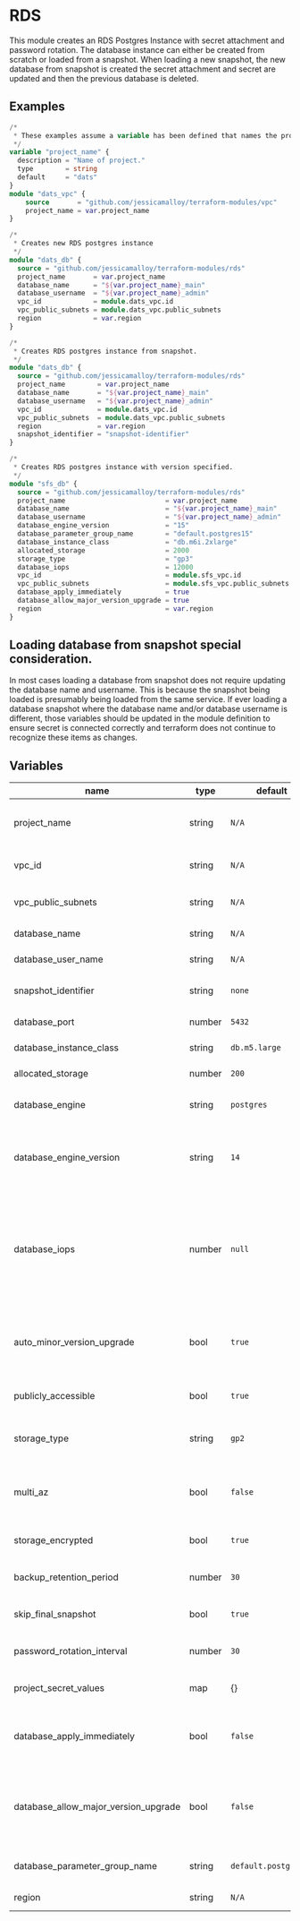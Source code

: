 # RDS

This module creates an RDS Postgres Instance with secret attachment and password rotation.  The database instance can either be created from scratch or loaded from a snapshot.  When loading a new snapshot, the new database from snapshot is created the secret attachment and secret are updated and then the previous database is deleted.

## Examples

```terraform
/*
 * These examples assume a variable has been defined that names the project and the project is setup where a VPC has been created.  Example below.
 */
variable "project_name" {
  description = "Name of project."
  type        = string
  default     = "dats"
}
module "dats_vpc" {
    source       = "github.com/jessicamalloy/terraform-modules/vpc"
    project_name = var.project_name
}
```
```terraform
/*
 * Creates new RDS postgres instance
 */
module "dats_db" {
  source = "github.com/jessicamalloy/terraform-modules/rds"
  project_name       = var.project_name
  database_name      = "${var.project_name}_main"
  database_username  = "${var.project_name}_admin"
  vpc_id             = module.dats_vpc.id
  vpc_public_subnets = module.dats_vpc.public_subnets
  region             = var.region
}
```
```terraform
/*
 * Creates RDS postgres instance from snapshot.
 */
module "dats_db" {
  source = "github.com/jessicamalloy/terraform-modules/rds"
  project_name        = var.project_name
  database_name       = "${var.project_name}_main"
  database_username   = "${var.project_name}_admin"
  vpc_id              = module.dats_vpc.id
  vpc_public_subnets  = module.dats_vpc.public_subnets
  region              = var.region
  snapshot_identifier = "snapshot-identifier"
}
```

```terraform
/*
 * Creates RDS postgres instance with version specified.
 */
module "sfs_db" {
  source = "github.com/jessicamalloy/terraform-modules/rds"
  project_name                         = var.project_name
  database_name                        = "${var.project_name}_main"
  database_username                    = "${var.project_name}_admin"
  database_engine_version              = "15"
  database_parameter_group_name        = "default.postgres15"
  database_instance_class              = "db.m6i.2xlarge"
  allocated_storage                    = 2000
  storage_type                         = "gp3"
  database_iops                        = 12000
  vpc_id                               = module.sfs_vpc.id
  vpc_public_subnets                   = module.sfs_vpc.public_subnets
  database_apply_immediately           = true
  database_allow_major_version_upgrade = true
  region                               = var.region
}
```

## Loading database from snapshot special consideration.
In most cases loading a database from snapshot does not require updating the database name and username.  This is because the snapshot being loaded is presumably being loaded from the same service.  If ever loading a database snapshot where the database name and/or database username is different, those variables should be updated in the module definition to ensure secret is connected correctly and terraform does not continue to recognize these items as changes.

## Variables
| name | type | default | description |
| --- | --- | --- | --- |
| project_name | string | `N/A` | (Mandatory) Name of project used for naming all resources. Maximum 41 characters. |
| vpc_id | string | `N/A` | (Mandatory) Id of VPC to where RDS instance is deployed. |
| vpc_public_subnets | string | `N/A` | (Mandatory) Subnet ids for subnet group for PostgreSQL database. |
| database_name | string | `N/A` | (Mandatory) Name of database. |
| database_user_name | string | `N/A` | (Mandatory) Database admin account name. |
| snapshot_identifier | string | `none` | (Optional) Optional Snapshot Identifier to load database. |
| database_port | number | `5432` | (Optional) TCP/IP Port for the Database Instance. |
| database_instance_class | string | `db.m5.large` | (Optional) Instance class for database instance. |
| allocated_storage | number | `200` | (Optional) The size of the database (GiB). |
| database_engine | string | `postgres` | (Optional) The name of the database engine to use for DB instance. |
| database_engine_version | string | `14` | (Optional) The engine version to use. If `auto_minor_version_upgrade` is enabled, you can provide a prefix of the version such as 14 (for 14.8) |
| database_iops | number | `null` | (Optional) The amount of provisioned IOPS. Setting this implies a storage_type of "io1". Can only be set when storage_type is "io1" or "gp3". Cannot be specified for gp3 storage if the allocated_storage value is below a per-engine threshold. |
| auto_minor_version_upgrade | bool | `true` | (Optional) A value that indicates whether minor engine upgrades are applied automatically to the DB instance during the maintenance window.|
| publicly_accessible | bool | `true` | (Optional) Indicates whether the DB instance is an internet-facing instance.|
| storage_type | string | `gp2` | (Optional) Specifies the storage type to be associated with the DB instance. |
| multi_az | bool | `false` | (Optional) Specifies whether the database instance is a multiple Availability Zone deployment.|
| storage_encrypted | bool | `true` | (Optional) A value that indicates whether the DB instance is encrypted.|
| backup_retention_period | number | `30` | (Optional) The number of days for which automated backups are retained. |
| skip_final_snapshot | bool | `true` | (Optional) Set whether DB snapshot is created before the DB instance is deleted.|
| password_rotation_interval | number | `30` | (Optional) A value that indicates how often to rotate password in days. |
| project_secret_values | map | {} | (Optional) Additional key values to add to database secret. |
| database_apply_immediately | bool | `false` | (Optional) Specifies whether any database modifications are applied immediately, or during the next maintenance window. |
| database_allow_major_version_upgrade | bool | `false` | (Optional) Indicates that major version upgrades are allowed. Changing this parameter does not result in an outage and the change is asynchronously applied as soon as possible. |
| database_parameter_group_name | string | `default.postgres14` | (Optional) Name of the DB parameter group to associate. |
| region | string | `N/A` | (Mandatory) AWS region where secret will be stored. |
